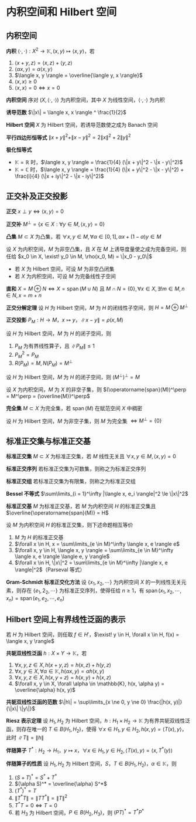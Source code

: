 # 内积空间和 Hilbert 空间

## 内积空间

**内积** $\langle \cdot, \cdot \rangle: X^2 \to \mathbb{K}, (x, y) \mapsto \langle x, y \rangle$，若

1. $\langle x + y, z \rangle = \langle x, z \rangle + \langle y, z \rangle$
2. $\langle \alpha x, y \rangle = \alpha \langle x, y \rangle$
3. $\langle x, y \rangle = \overline{\langle y, x \rangle}$
4. $\langle x, x \rangle \ge 0$
5. $\langle x, x \rangle = 0 \iff x = 0$

**内积空间** 序对 $(X, \langle \cdot, \cdot \rangle)$ 为内积空间，其中 $X$ 为线性空间，$\langle \cdot, \cdot \rangle$ 为内积

**诱导范数** $\|x\| = \langle x, x \rangle ^ \frac{1}{2}$

**Hilbert 空间** $X$ 为 Hilbert 空间，若诱导范数使之成为 Banach 空间

**平行四边形恒等式** $\|x + y\|^2 + \|x - y\|^2 = 2 \|x\|^2 + 2 \|y\|^2$

**极化恒等式**

- $\mathbb{K} = \mathbb{R}$ 时，$\langle x, y \rangle = \frac{1}{4} (\|x + y\|^2 - \|x - y\|^2)$
- $\mathbb{K} = \mathbb{C}$ 时，$\langle x, y \rangle = \frac{1}{4} (\|x + y\|^2 - \|x - y\|^2) + \frac{i}{4} (\|x + iy\|^2 - \|x - iy\|^2)$

## 正交补及正交投影

**正交** $x \perp y \iff \langle x, y \rangle = 0$

**正交补** $M^\perp = \{x \in X: \forall y \in M, \langle x, y \rangle = 0\}$

**凸集** $M \subset X$ 为凸集，若 $\forall x, y \in M, \forall \alpha \in [0, 1], \alpha x + (1 - \alpha) y \in M$

设 $X$ 为内积空间，$M$ 为非空凸集，且 $X$ 在 $M$ 上诱导度量使之成为完备空间，则任给 $x_0 \in X, \exist! y_0 \in M, \rho(x_0, M) = \|x_0 - y_0\|$

- 若 $X$ 为 Hilbert 空间，可设 $M$ 为非空凸闭集
- 若 $X$ 为内积空间，可设 $M$ 为完备线性子空间

**直和** $X = M \oplus N \iff X = \operatorname{span}(M \cup N)$ 且 $M \cap N = \{0\}, \forall x \in X, \exists! m \in M, n \in N, x = m + n$

**正交分解定理** 设 $H$ 为 Hilbert 空间，$M$ 为 $H$ 的闭线性子空间，则 $H = M \oplus M^\perp$

**正交投影** $P_M: H \to M$，$x \mapsto y$，$\|x - y\| = \rho(x, M)$

设 $H$ 为 Hilbert 空间，$M$ 为 $H$ 的闭子空间，则

1. $P_M$ 为有界线性算子，且 $\|P_M\| \le 1$
2. $P_M^2 = P_M$
3. $R(P_M) = M, N(P_M) = M^\perp$

设 $H$ 为 Hilbert 空间，$M$ 为 $H$ 的闭子空间，则 $(M^\perp)^\perp = M$

设 $X$ 为内积空间，$M$ 为 $X$ 的非空子集，则 $(\operatorname{span}(M))^\perp = M^\perp = (\overline{M})^\perp$

**完全集** $M \subset X$ 为完全集，若 $\operatorname{span}(M)$ 在赋范空间 $X$ 中稠密

设 $H$ 为 Hilbert 空间，$M$ 为非空子集，则 $M$ 为完全集 $\iff M^\perp = \{0\}$

## 标准正交集与标准正交基

**标准正交集** $M \subset X$ 为标准正交集，若 $M$ 线性无关且 $\forall x, y \in M, \langle x, y \rangle = 0$

**标准正交序列** 若标准正交集为可数集，则称之为标准正交序列

**标准正交组** 若标准正交集为有限集，则称之为标准正交组

**Bessel 不等式** $\sum\limits_{i = 1}^\infty |\langle x, e_i \rangle|^2 \le \|x\|^2$

**标准正交基** $M$ 为标准正交基，若 $M$ 为内积空间 $H$ 的标准正交集且 $\overline{\operatorname{span}(M)} = H$

设 $M$ 为内积空间 $H$ 的标准正交集，则下述命题相互等价

1. $M$ 为 $H$ 的标准正交基
2. $\forall x \in H, x = \sum\limits_{e \in M}^\infty \langle x, e \rangle e$
3. $\forall x, y \in H, \langle x, y \rangle = \sum\limits_{e \in M}^\infty \langle x, e \rangle \langle e, y \rangle$
4. $\forall x \in H, \|x\|^2 = \sum\limits_{e \in M}^\infty |\langle x, e \rangle|^2$（Parseval 等式）

**Gram-Schmidt 标准正交化方法** 设 $\{x_1, x_2, \cdots\}$ 为内积空间 $X$ 的一列线性无关元素，则存在 $\{e_1, 2_2, \cdots\}$ 为标准正交序列，使得任给 $n \ge 1$，有 $\operatorname{span}(x_1, x_2, \cdots, x_n) = \operatorname{span}(e_1, e_2, \cdots, e_n)$

## Hilbert 空间上有界线性泛函的表示

若 $H$ 为 Hilbert 空间，则任取 $f \in H'$，$\exist! y \in H, \forall x \in H, f(x) = \langle x, y \rangle$

**共轭双线性泛函** $h: X \times Y \to \mathbb{K}$，若

1. $\forall x, y, z \in X, h(x + y, z) = h(x, z) + h(y, z)$
2. $\forall x, y \in X, \forall \alpha \in \mathbb{K}, h(\alpha x, y) = \alpha h(x, y)$
3. $\forall x, y, z \in X, h(x, y + z) = h(x, y) + h(x, z)$
4. $\forall x, y \in X, \forall \alpha \in \mathbb{K}, h(x, \alpha y) = \overline{\alpha} h(x, y)$

**共轭双线性泛函的范数** $\|h\| = \sup\limits_{x \ne 0, y \ne 0} \frac{|h(x, y)|}{\|x\| \|y\|}$

**Riesz 表示定理** 设 $H_1, H_2$ 为 Hilbert 空间，$h : H_1 \times H_2 \to \mathbb{K}$ 为有界共轭双线性泛函，则存在唯一的 $T \in B(H_1, H_2)$，使得 $\forall x \in H_1, y \in H_2, h(x, y) = \langle T(x), y \rangle$，此时 $\|T\| = \|h\|$

**伴随算子** $T^*: H_2 \to H_1$，$y \mapsto x$，$\forall x \in H_1, y \in H_2, \langle T(x), y \rangle = \langle x, T^*(y) \rangle$

**伴随算子的性质** 设 $H_1, H_2$ 为 Hilbert 空间，$S， T \in B(H_1, H_2)$，$\alpha \in \mathbb{K}$，则

1. $(S + T)^* = S^* + T^*$
2. $(\alpha S)^* = \overline{\alpha} S^*$
3. $(T^*)^* = T$
4. $\|T^* T\| = \|T T^*\| = \|T\|^2$
5. $T^* T = 0 \iff T = 0$
6. 若 $H_3$ 为 Hilbert 空间，$P \in B(H_2, H_3)$，则 $(PT)^* = T^* P^*$
